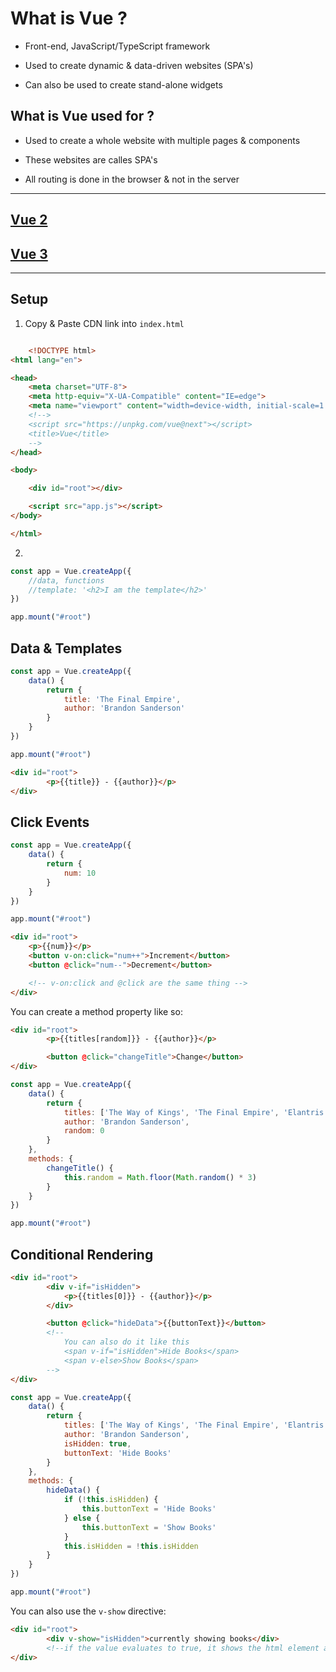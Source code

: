 # What is Vue ?

- Front-end, JavaScript/TypeScript framework

- Used to create dynamic & data-driven websites (SPA's)

- Can also be used to create stand-alone widgets

## What is Vue used for ?

- Used to create a whole website with multiple pages & components

- These websites are calles SPA's

- All routing is done in the browser & not in the server

---
## [Vue 2](./vue2.md)

## [Vue 3](./vue3.md)
---

## Setup


1. Copy & Paste CDN link into `index.html`

```html

    <!DOCTYPE html>
<html lang="en">

<head>
    <meta charset="UTF-8">
    <meta http-equiv="X-UA-Compatible" content="IE=edge">
    <meta name="viewport" content="width=device-width, initial-scale=1.0">
    <!-->
    <script src="https://unpkg.com/vue@next"></script>
    <title>Vue</title>
    -->
</head>

<body>

    <div id="root"></div>

    <script src="app.js"></script>
</body>

</html>
```

2.

```javascript
const app = Vue.createApp({
    //data, functions
    //template: '<h2>I am the template</h2>'
})

app.mount("#root")
```

## Data & Templates

```javascript
const app = Vue.createApp({
    data() {
        return {
            title: 'The Final Empire',
            author: 'Brandon Sanderson'
        }
    }
})

app.mount("#root")
```

```html
<div id="root">
        <p>{{title}} - {{author}}</p>
</div>
```

## Click Events

```javascript
const app = Vue.createApp({
    data() {
        return {
            num: 10
        }
    }
})

app.mount("#root")
```

```html
<div id="root">
    <p>{{num}}</p>
    <button v-on:click="num++">Increment</button>
    <button @click="num--">Decrement</button>

    <!-- v-on:click and @click are the same thing -->
</div>
```

You can create a method property like so:

```html
<div id="root">
        <p>{{titles[random]}} - {{author}}</p>

        <button @click="changeTitle">Change</button>
</div>
```

```javascript
const app = Vue.createApp({
    data() {
        return {
            titles: ['The Way of Kings', 'The Final Empire', 'Elantris'],
            author: 'Brandon Sanderson',
            random: 0
        }
    },
    methods: {
        changeTitle() {
            this.random = Math.floor(Math.random() * 3)
        }
    }
})

app.mount("#root")
```

## Conditional Rendering

```html
<div id="root">
        <div v-if="isHidden">
            <p>{{titles[0]}} - {{author}}</p>
        </div>

        <button @click="hideData">{{buttonText}}</button>
        <!--
            You can also do it like this
            <span v-if="isHidden">Hide Books</span>
            <span v-else>Show Books</span>
        -->
</div>
```

```javascript
const app = Vue.createApp({
    data() {
        return {
            titles: ['The Way of Kings', 'The Final Empire', 'Elantris', 'Warbreaker'],
            author: 'Brandon Sanderson',
            isHidden: true,
            buttonText: 'Hide Books'
        }
    },
    methods: {
        hideData() {
            if (!this.isHidden) {
                this.buttonText = 'Hide Books'
            } else {
                this.buttonText = 'Show Books'
            }
            this.isHidden = !this.isHidden
        }
    }
})

app.mount("#root")
```

You can also use the `v-show` directive:

```html
<div id="root">
        <div v-show="isHidden">currently showing books</div>
        <!--if the value evaluates to true, it shows the html element and doesn't if it's false-->
</div>
```